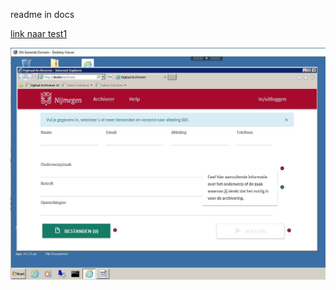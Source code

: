 readme in docs

[link naar test1](./content/test1.md)

![Alt text 123](./images/1.jpg?raw=true "plaatje 1")


